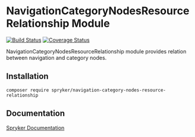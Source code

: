 # NavigationCategoryNodesResourceRelationship Module
[![Build Status](https://travis-ci.org/spryker/navigation-category-nodes-resource-relationship.svg)](https://travis-ci.org/spryker/navigation-category-nodes-resource-relationship)
[![Coverage Status](https://coveralls.io/repos/github/spryker/navigation-category-nodes-resource-relationship/badge.svg)](https://coveralls.io/github/spryker/navigation-category-nodes-resource-relationship)

NavigationCategoryNodesResourceRelationship module provides relation between navigation and category nodes.


## Installation

```
composer require spryker/navigation-category-nodes-resource-relationship
```

## Documentation

[Spryker Documentation](https://documentation.spryker.com/module_guide/overview.htm)
